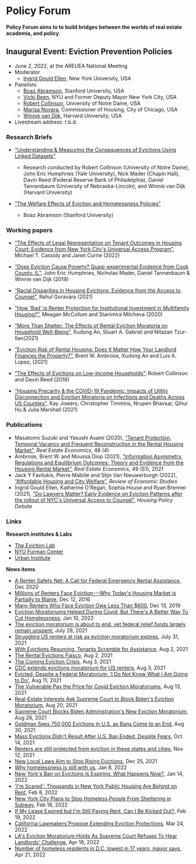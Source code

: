 # Policy Forum

**Policy Forum aims to to build bridges between the worlds of real estate academia, and policy.**


## Inaugural Event: Eviction Prevention Policies

* June 2, 2022, at the AREUEA National Meeting
* Moderator
  - [Ingrid Gould Ellen](https://wagner.nyu.edu/community/faculty/ingrid-gould-ellen), New York University, USA
* Panelists
  - [Boaz Abramson](https://stanford.edu/~boaza/), Stanford University, USA
  - [Vicki Been](https://wagner.nyu.edu/community/faculty/vicki-been), NYU and Former Deputy Mayor New York City, USA
  - [Robert Collinson](https://economics.nd.edu/faculty/robert-collinson/), University of Notre Dame, USA
  - [Marisa Novara](https://www.chicago.gov/city/en/depts/doh/auto_generated/doh_leadership.html), Commissioner of Housing, City of Chicago, USA
  - [Winnie van Dijk](https://economics.harvard.edu/people/winnie-van-dijk), Harvard University, USA
* Livestream address: t.b.d.

### Research Briefs

* [“Understanding & Measuring the Consequences of Evictions Using Linked Datasets”](research-brief-collinson-vandijk.md)
  - Research conducted by Robert Collinson (University of Notre Dame), John Eric Humphries (Yale University), Nick Mader (Chapin Hall), Davin Reed (Federal Reserve Bank of Philadelphia), Daniel Tannenbaum (University of Nebraska-Lincoln), and Winnie van Dijk (Harvard University)

* [“The Welfare Effects of Eviction and Homelessness Policies”](research-brief-abramson.md)
  - Boaz Abramson (Stanford University)

### Working papers

* [“The Effects of Legal Representation on Tenant Outcomes in Housing Court: Evidence from New York City's Universal Access Program”](https://www.nber.org/papers/w29836), Michael T. Cassidy and Janet Currie (2022)
* [“Does Eviction Cause Poverty? Quasi-experimental Evidence from Cook County, IL”](https://drive.google.com/file/d/1jD-7ogS7Ak7X7DgwjCkrBcgq_NqotxSp/view), John Eric Humphries, Nicholas Mader, Daniel Tannenbaum &amp; Winnie van Dijk (2019)
* [“Racial Disparities in Housing Evictions: Evidence from the Access to Counsel”](https://goravara.github.io/evictions.pdf), Rahul Goravara (2021)
* [“How 'Bad' is Renter Protection for Institutional Investment in Multifamily Housing?”](https://papers.ssrn.com/sol3/papers.cfm?abstract_id=3278162), Meagan McCollum and Stanimira Milcheva (2020)
* [“More Than Shelter: The Effects of Rental Eviction Moratoria on Household Well-Being”](https://papers.ssrn.com/sol3/papers.cfm?abstract_id=3801217), Xudong An, Stuart A. Gabriel and Nitazan Tzur-Ilan(2021)
* [“Eviction Risk of Rental Housing: Does It Matter How Your Landlord Finances the Property?”](https://papers.ssrn.com/sol3/papers.cfm?abstract_id=3745974), Brent W. Ambrose, Xudong An and Luis A. Lopez, (2021)
* [“The Effects of Evictions on Low-Income Households”](https://www.law.nyu.edu/sites/default/files/upload_documents/evictions_collinson_reed.pdf), Robert Collinson and Davin Reed (2018)

* [“Housing Precarity & the COVID-19 Pandemic: Impacts of Utility Disconnection and Eviction Moratoria on Infections and Deaths Across US Counties”](https://www.nber.org/papers/w28394), Kay Jowers, Christopher Timmins, Nrupen Bhavsar, Qihui Hu & Julia Marshall (2021)

### Publications

* Masatomo Suzuki and Yasushi Asami (2020), [“Tenant Protection, Temporal Vacancy and Frequent Reconstruction in the Rental Housing Market”](https://onlinelibrary.wiley.com/doi/10.1111/1540-6229.12205), *Real Estate Economics*, 48 (4)
* Ambrose, Brent W. and Moussa Diop (2021), [“Information Asymmetry, Regulations and Equilibrium Outcomes: Theory and Evidence from the Housing Rental Market”](https://onlinelibrary.wiley.com/doi/full/10.1111/1540-6229.12262), *Real Estate Economics*, 49 (S1), 2021
* Jack Y Favilukis, Pierre Mabille and Stijn Van Nieuwerburgh (2022), [“Affordable Housing and City Welfare”](https://papers.ssrn.com/sol3/papers.cfm?abstract_id=3265918), *Review of Economic Studies*
* Ingrid Gould Ellen, Katherine O'Regan, Sophia House and Ryan Brenner (2021), [“Do Lawyers Matter? Early Evidence on Eviction Patterns after the rollout of NYC's Universal Access to Counsel”](https://furmancenter.org/files/EarlyEvidenceUAC_Working-Paper.pdf), *Housing Policy Debate*

### Links

**Research institutes &amp; Labs**

* [The Eviction Lab](https://evictionlab.org/)
* [NYU Furman Center](https://furmancenter.org/)
* [Urban Institute](https://www.urban.org/search?text=eviction)

**News items**

* [A Renter Safety Net: A Call for Federal Emergency Rental Assistance](https://www.economicstrategygroup.org/wp-content/uploads/2020/12/Emergency-Rental-Assistance-1.pdf), Dec 2020
* [Millions of Renters Face Eviction---Why Today\'s Housing Market is Partially to Blame](https://www.redfin.com/news/millions-of-renters-face-eviction-why-todays-housing-market-is-partially-to-blame/), Dec 12, 2016
* [Many Renters Who Face Eviction Owe Less Than \$600](https://www.nytimes.com/2019/12/12/upshot/eviction-prevention-solutions-government.html), Dec 13, 2019
* [Eviction Moratoriums Helped During Covid, But There's A Better Way To Cut Homelessness](https://www.bisnow.com/national/news/affordable-housing/eviction-moratoriums-helped-during-covid-but-theres-better-way-to-cut-homelessness-111447), Jan 10, 2022
* [The eviction moratorium is about to end, yet federal relief funds largely remain unspent](https://www.nbcnews.com/news/us-news/eviction-moratorium-about-end-yet-federal-relief-funds-largely-remain-n1275297), July 28, 2021
* [Struggling US renters at risk as eviction moratorium expires](https://www.ft.com/content/2e742557-1ceb-41b1-980f-74460281244f), July 31, 2021
* [With Evictions Resuming, Tenants Scramble for Assistance](https://www.usnews.com/news/health-news/articles/2021-08-02/evictions-expected-to-spike-as-federal-moratorium-ends), Aug 2, 2021
* [The Rental Evictions Fiasco](https://www.wsj.com/articles/rental-evictions-moratorium-covid-19-biden-supreme-court-11627838612), Aug 2, 2021
* [The Coming Eviction Crisis](https://www.wsj.com/articles/eviction-moratorium-rental-assistance-covid-progressives-biden-11628005471), Aug 3, 2021
* [CDC extends evictions moratorium for US renters](https://www.ft.com/content/f0a3e339-fc7b-4bb1-b2b6-33759507c1b3), Aug 3, 2021
* [Evicted, Despite a Federal Moratorium: 'I Do Not Know What I Am Going to Do'](https://www.nytimes.com/2021/08/11/us/eviction-moratorium-vegas.html), Aug 11, 2021
* [The Vulnerable Pay the Price for Covid Eviction Moratoriums](https://www.wsj.com/articles/eviction-moratoriums-rentals-small-landlords-covid-19-coronavirus-pandemic-supreme-court-new-york-denver-connecticut-11628875832), Aug 13, 2021
* [Real-Estate Interests Ask Supreme Court to Block Biden's Eviction Moratorium](https://www.wsj.com/articles/new-eviction-moratorium-to-continue-appeals-court-rules-11629481219), Aug 20, 2021
* [Supreme Court Blocks Biden Administration's New Eviction Moratorium](https://www.wsj.com/articles/supreme-court-blocks-new-eviction-moratorium-11630028819), Aug 26, 2021
* [Goldman Sees 750,000 Evictions in U.S. as Bans Come to an End](https://www.bloomberg.com/news/articles/2021-08-30/goldman-sees-750-000-evictions-in-u-s-as-bans-come-to-an-end), Aug 30, 2021
* [Mass Evictions Didn't Result After U.S. Ban Ended, Despite Fears](https://www.wsj.com/articles/mass-evictions-didnt-result-after-u-s-ban-ended-despite-fears-11634203800), Oct 14, 2021
* [Renters are still protected from eviction in these states and cities](https://www.cnbc.com/2021/11/12/these-are-the-states-and-cities-where-evictions-are-still-banned-.html), Nov 12, 2021
* [New Local Laws Aim to Stop Rising Evictions](https://www.wsj.com/articles/new-local-laws-aim-to-stop-rising-evictions-11640428202), Dec 25, 2021
* [Why homelessness is still with us](https://www.ft.com/content/b84f806a-3e60-4f2a-9fe6-4a7baed84d9a), Jan 8, 2022
* [New York's Ban on Evictions Is Expiring. What Happens Now?](https://www.nytimes.com/2022/01/14/nyregion/eviction-moratorium-new-york.html), Jan 14, 2022
* ['I'm Scared': Thousands in New York Public Housing Are Behind on Rent](https://www.nytimes.com/2022/02/08/nyregion/nycha-evictions-tenants.html), Feb 8, 2022
* [New York City Plans to Stop Homeless People From Sheltering in Subway](https://www.nytimes.com/2022/02/18/nyregion/homeless-people-subway-trains-mta.html), Feb 18, 2022
* [If My Lease Expired but I'm Still Paying Rent, Can I Be Kicked Out?](https://www.nytimes.com/2022/02/19/realestate/if-my-lease-expired-but-im-still-paying-rent-can-i-be-kicked-out.html), Feb 19, 2022
* [California Lawmakers Propose Extending Eviction Protections](https://www.usnews.com/news/best-states/california/articles/2022-03-24/california-lawmakers-propose-extending-eviction-protections), Mar 24, 2022
* [LA's Eviction Moratorium Holds As Supreme Court Refuses To Hear Landlords' Challenge](https://laist.com/news/housing-homelessness/las-eviction-moratorium-holds-as-supreme-court-refuses-to-hear-landlords-challenge), Apr 18, 2022
* [Number of homeless residents in D.C. lowest in 17 years, mayor says](https://www.washingtonpost.com/dc-md-va/2022/04/21/dc-homeless-count-2022-down/), Apr 21, 2022
